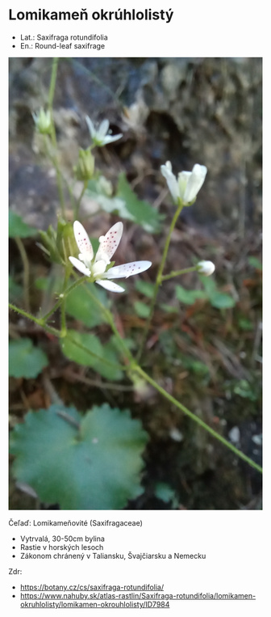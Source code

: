 # Lomikameň okrúhlolistý
- Lat.: Saxifraga rotundifolia
- En.: Round-leaf saxifrage

![Lomikameň okrúhlolistý](./round-leaf_saxifrage.jpg "Lomikameň okrúhlolistý")

Čeľaď: Lomikameňovité (Saxifragaceae)

- Vytrvalá, 30-50cm bylina
- Rastie v horských lesoch
- Zákonom chránený v Taliansku, Švajčiarsku a Nemecku

Zdr:
- https://botany.cz/cs/saxifraga-rotundifolia/
- https://www.nahuby.sk/atlas-rastlin/Saxifraga-rotundifolia/lomikamen-okruhlolisty/lomikamen-okrouhlolisty/ID7984